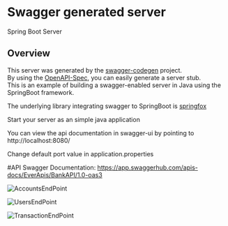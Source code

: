 # Swagger generated server

Spring Boot Server 


## Overview  
This server was generated by the [swagger-codegen](https://github.com/swagger-api/swagger-codegen) project.  
By using the [OpenAPI-Spec](https://github.com/swagger-api/swagger-core), you can easily generate a server stub.  
This is an example of building a swagger-enabled server in Java using the SpringBoot framework.  

The underlying library integrating swagger to SpringBoot is [springfox](https://github.com/springfox/springfox)  

Start your server as an simple java application  

You can view the api documentation in swagger-ui by pointing to  
http://localhost:8080/  

Change default port value in application.properties

#API Swagger Documentation:
https://app.swaggerhub.com/apis-docs/EverApis/BankAPI/1.0-oas3

![AccountsEndPoint](https://github.com/NofalB/Project-Code-Generation/blob/master/ApiDocumentation/APIAccounts.JPG?raw=true "Accounts")

![UsersEndPoint](https://github.com/NofalB/Project-Code-Generation/blob/master/ApiDocumentation/APIUsers.JPG?raw=true "Users")

![TransactionEndPoint](https://github.com/NofalB/Project-Code-Generation/blob/master/ApiDocumentation/APITransaction.JPG?raw=true "Transactions")